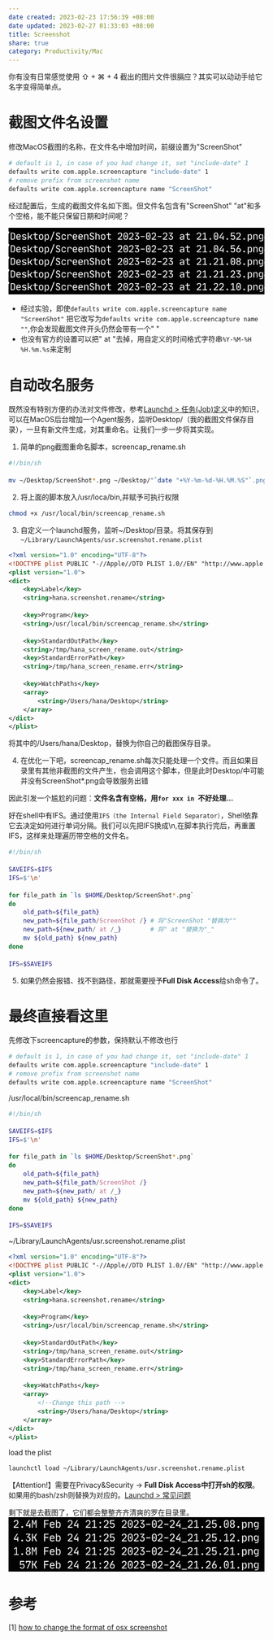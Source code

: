 ```yaml
---
date created: 2023-02-23 17:56:39 +08:00
date updated: 2023-02-27 01:33:03 +08:00
title: Screenshot
share: true
category: Productivity/Mac
---
```

你有没有日常感觉使用 ⇧ + ⌘ + 4 截出的图片文件很膈应？其实可以动动手给它名字变得简单点。

# 截图文件名设置
修改MacOS截图的名称，在文件名中增加时间，前缀设置为"ScreenShot"
```bash
# default is 1, in case of you had change it, set "include-date" 1 
defaults write com.apple.screencapture "include-date" 1 
# remove prefix from screenshot name 
defaults write com.apple.screencapture name "ScreenShot"
```

经过配置后，生成的截图文件名如下图。但文件名包含有"ScreenShot" "at"和多个空格，能不能只保留日期和时间呢？

![2023-02-24_21.26.01.png](../../img/2023-02-24_21.26.01.png)

- 经过实验，即使`defaults write com.apple.screencapture name "ScreenShot"` 把它改写为`defaults write com.apple.screencapture name ""`,你会发现截图文件开头仍然会带有一个" "
- 也没有官方的设置可以把" at "去掉，用自定义的时间格式字符串`%Y-%M-%H %H.%m.%s`来定制

# 自动改名服务

既然没有特别方便的办法对文件修改，参考[Launchd > 任务(Job)定义](./Launchd.md#任务(Job)定义)中的知识，可以在MacOS后台增加一个Agent服务，监听Desktop/（我的截图文件保存目录），一旦有新文件生成，对其重命名。让我们一步一步将其实现。

1. 简单的png截图重命名脚本，screencap_rename.sh

```sh
#!/bin/sh

mv ~/Desktop/ScreenShot*.png ~/Desktop/"`date "+%Y-%m-%d-%H.%M.%S"`.png"
```

2. 将上面的脚本放入/usr/loca/bin,并赋予可执行权限

```sh
chmod +x /usr/local/bin/screencap_rename.sh
```

3. 自定义一个launchd服务，监听~/Desktop/目录。将其保存到`~/Library/LaunchAgents/usr.screenshot.rename.plist`

```xml
<?xml version="1.0" encoding="UTF-8"?>
<!DOCTYPE plist PUBLIC "-//Apple//DTD PLIST 1.0//EN" "http://www.apple.com/DTDs/PropertyList-1.0.dtd">
<plist version="1.0">
<dict>
    <key>Label</key>
    <string>hana.screenshot.rename</string>
    
    <key>Program</key>
	<string>/usr/local/bin/screencap_rename.sh</string>
    
    <key>StandardOutPath</key>
    <string>/tmp/hana_screen_rename.out</string>
    <key>StandardErrorPath</key>
    <string>/tmp/hana_screen_rename.err</string>
    
    <key>WatchPaths</key>
    <array>
        <string>/Users/hana/Desktop</string>
    </array>
</dict>
</plist>
```
将其中的/Users/hana/Desktop，替换为你自己的截图保存目录。

4. 在优化一下吧，screencap_rename.sh每次只能处理一个文件。而且如果目录里有其他非截图的文件产生，也会调用这个脚本，但是此时Desktop/中可能并没有ScreenShot*.png会导致服务出错

因此引发一个尴尬的问题：**文件名含有空格，用`for xxx in `不好处理...**

好在shell中有IFS。通过使用`IFS（the Internal Field Separator）`，Shell依靠它去决定如何进行单词分隔。我们可以先把IFS换成\n,在脚本执行完后，再重置IFS，这样来处理遍历带空格的文件名。

```sh
#!/bin/sh

SAVEIFS=$IFS
IFS=$'\n'

for file_path in `ls $HOME/Desktop/ScreenShot*.png`
do
	old_path=${file_path}
    new_path=${file_path/ScreenShot /} # 将"ScreenShot "替换为""
    new_path=${new_path/ at /_}        # 将" at "替换为"_"
    mv ${old_path} ${new_path}
done

IFS=$SAVEIFS
```

5. 如果仍然会报错、找不到路径，那就需要授予**Full Disk Access**给sh命令了。


# 最终直接看这里

先修改下screencapture的参数，保持默认不修改也行
```sh
# default is 1, in case of you had change it, set "include-date" 1 
defaults write com.apple.screencapture "include-date" 1 
# remove prefix from screenshot name 
defaults write com.apple.screencapture name "ScreenShot"
```

/usr/local/bin/screencap_rename.sh
```sh
#!/bin/sh

SAVEIFS=$IFS
IFS=$'\n'

for file_path in `ls $HOME/Desktop/ScreenShot*.png`
do
	old_path=${file_path}
    new_path=${file_path/ScreenShot /}
    new_path=${new_path/ at /_}
    mv ${old_path} ${new_path}
done

IFS=$SAVEIFS
```

~/Library/LaunchAgents/usr.screenshot.rename.plist
```xml
<?xml version="1.0" encoding="UTF-8"?>
<!DOCTYPE plist PUBLIC "-//Apple//DTD PLIST 1.0//EN" "http://www.apple.com/DTDs/PropertyList-1.0.dtd">
<plist version="1.0">
<dict>
    <key>Label</key>
    <string>hana.screenshot.rename</string>
    
    <key>Program</key>
	<string>/usr/local/bin/screencap_rename.sh</string>
    
    <key>StandardOutPath</key>
    <string>/tmp/hana_screen_rename.out</string>
    <key>StandardErrorPath</key>
    <string>/tmp/hana_screen_rename.err</string>
    
    <key>WatchPaths</key>
    <array>
	    <!--Change this path -->
        <string>/Users/hana/Desktop</string> 
    </array>
</dict>
</plist>

```

load the plist
```bash
launchctl load ~/Library/LaunchAgents/usr.screenshot.rename.plist
```

【Attention!】需要在Privacy&Security -> **Full Disk Access中打开sh的权限**。如果用的bash/zsh则替换为对应的。[Launchd > 常见问题](./Launchd.md#常见问题)

剩下就是去截图了，它们都会整整齐齐清爽的罗在目录里。
![2023-02-24_22.04.03.png](../../img/2023-02-24_22.04.03.png)

# 参考
[1]  [how to change the format of osx screenshot](https://apple.stackexchange.com/questions/251385/how-do-you-change-the-format-of-the-osx-screen-shot-file-name)






